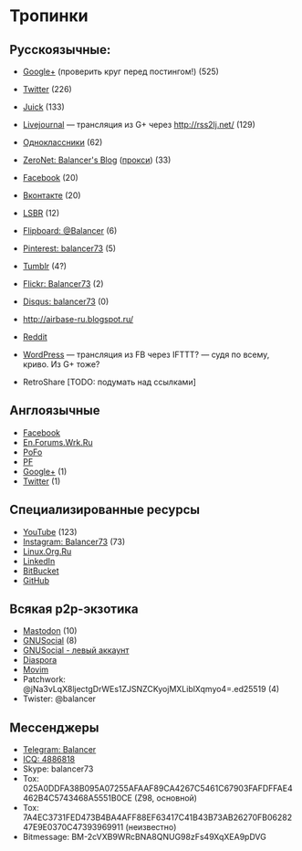 # Тропинки

## Русскоязычные:

- [Google+](https://plus.google.com/113730597040634449637) (проверить круг перед постингом!) (525)
- [Twitter](https://twitter.com/balancer73) (226)
- [Juick](http://juick.com/Balancer/) (133)
- [Livejournal](http://bal.livejournal.com/) — трансляция из G+ через http://rss2lj.net/ (129)
- [Одноклассники](https://ok.ru/profile/22648499178) (62)
- [ZeroNet: Balancer's Blog](http://127.0.0.1:43110/1MaQ4W5D6G52TpBfPACU9k9QcB1DxvHZ5v/) ([прокси](https://proxy.zeronet.a0z.ru/1MaQ4W5D6G52TpBfPACU9k9QcB1DxvHZ5v/)) (33)
- [Facebook](https://vk.com/balancer) (20)
- [Вконтакте](https://vk.com/balancer) (20)
- [LSBR](http://ls.balancer.ru/profile/Balancer/created/topics/) (12)
- [Flipboard: @Balancer](https://flipboard.com/@Balancer) (6)
- [Pinterest: balancer73](https://ru.pinterest.com/balancer73/) (5)
- [Tumblr](http://balancer73.tumblr.com/) (4?)
- [Flickr: Balancer73](https://www.flickr.com/photos/39045986@N08/) (2)
- [Disqus: balancer73](https://disqus.com/by/balancer73/) (0)
- http://airbase-ru.blogspot.ru/

- [Reddit](https://www.reddit.com/user/Balancer73/)
- [WordPress](https://balancer73.wordpress.com/) — трансляция из FB через IFTTT? — судя по всему, криво. Из G+ тоже?

- RetroShare [TODO: подумать над ссылками]

## Англоязычные

- [Facebook](https://www.facebook.com/roman.karshiev.9)
- [En.Forums.Wrk.Ru](http://en.forums.wrk.ru/)
- [PoFo](https://www.politicsforum.org/forum/viewtopic.php?f=41&t=166620&start=60)
- [PF](http://www.politicalforum.com/other-off-topic-chat/412256-russia-photos-without-politics-14.html)
- [Google+](https://plus.google.com/111205326799667468448) (1)
- [Twitter](https://twitter.com/Balancer_eng) (1)

## Специализированные ресурсы

- [YouTube](https://www.youtube.com/channel/UCNtclu0DvBOkjbVYhZZUcdA) (123)
- [Instagram: Balancer73](https://www.instagram.com/balancer73/) (73)
- [Linux.Org.Ru](https://www.linux.org.ru/people/KRoN73/)
- [LinkedIn](https://www.linkedin.com/in/balancer/)
- [BitBucket](https://bitbucket.org/Balancer/)
- [GitHub](https://github.com/Balancer/)

## Всякая p2p-экзотика

- [Mastodon](https://mastodon.blue/@Balancer) (10)
- [GNUSocial](https://quitter.no/balancer) (8)
- [GNUSocial - левый аккаунт](https://quitter.se/balancer)
- [Diaspora](https://pod.geraspora.de/people/575cb460f8be013213e44860008dbc6c)
- [Movim](https://nl.movim.eu/?blog/balancer@movim.eu/)
- Patchwork: @jNa3vLqX8ljectgDrWEs1ZJSNZCKyojMXLiblXqmyo4=.ed25519 (4)
- Twister: @balancer

## Мессенджеры

- [Telegram: Balancer](https://t.me/balancer)
- [ICQ: 4886818](https://icq.com/people/4886816)
- Skype: balancer73
- Tox: 025A0DDFA38B095A07255AFAAF89CA4267C5461C67903FAFDFFAE4462B4C5743468A5551B0CE  (Z98, основной)
- Tox: 7A4EC3731FED473B4BA4AFF88EF63417C41B43B73AB26270FB0628247E9E0370C47393969911 (неизвестно)
- Bitmessage: BM-2cVXB9WRcBNA8QNUG98zFs49XqXEA9pDVG
